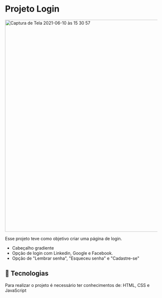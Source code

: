 # Projeto Login

<img width="700" alt="Captura de Tela 2021-06-10 às 15 30 57" src="https://user-images.githubusercontent.com/84260347/121579548-30a81800-ca02-11eb-8ae0-332261d37acf.png">


Esse projeto teve como objetivo criar uma página de login.
- Cabeçalho gradiente
- Opção de login com Linkedin, Google e Facebook.
- Opção de "Lembrar senha", "Esqueceu senha" e "Cadastre-se"

## 🚀 Tecnologias

Para realizar o projeto é necessário ter conhecimentos de: HTML, CSS e JavaScript
